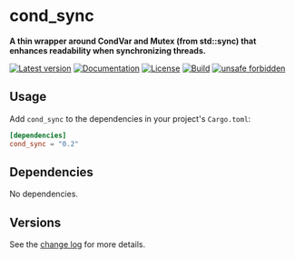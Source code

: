 # cond_sync

**A thin wrapper around CondVar and Mutex (from std::sync) that enhances readability when synchronizing threads.**

[![Latest version](https://img.shields.io/crates/v/cond_sync.svg)](https://crates.io/crates/cond_sync)
[![Documentation](https://docs.rs/cond_sync/badge.svg)](https://docs.rs/cond_sync)
[![License](https://img.shields.io/crates/l/cond_sync.svg)](https://github.com/emabee/cond_sync)
[![Build](https://img.shields.io/github/actions/workflow/status/emabee/cond_sync/ci_test.yml?branch=master)](https://github.com/emabee/cond_sync/actions?query=workflow%3ACI)
[![unsafe forbidden](https://img.shields.io/badge/unsafe-forbidden-success.svg)](https://github.com/rust-secure-code/safety-dance/)

## Usage

Add `cond_sync` to the dependencies in your project's `Cargo.toml`:

```toml
[dependencies]
cond_sync = "0.2"
```

## Dependencies

No dependencies.

## Versions

See the [change log](https://github.com/emabee/cond_sync/blob/master/CHANGELOG.md)
for more details.
